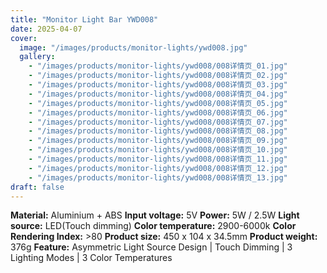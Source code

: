 ```yaml
---
title: "Monitor Light Bar YWD008"
date: 2025-04-07
cover:
  image: "/images/products/monitor-lights/ywd008.jpg"
  gallery:
    - "/images/products/monitor-lights/ywd008/008详情页_01.jpg"
    - "/images/products/monitor-lights/ywd008/008详情页_02.jpg"
    - "/images/products/monitor-lights/ywd008/008详情页_03.jpg"
    - "/images/products/monitor-lights/ywd008/008详情页_04.jpg"
    - "/images/products/monitor-lights/ywd008/008详情页_05.jpg"
    - "/images/products/monitor-lights/ywd008/008详情页_06.jpg"
    - "/images/products/monitor-lights/ywd008/008详情页_07.jpg"
    - "/images/products/monitor-lights/ywd008/008详情页_08.jpg"
    - "/images/products/monitor-lights/ywd008/008详情页_09.jpg"
    - "/images/products/monitor-lights/ywd008/008详情页_10.jpg"
    - "/images/products/monitor-lights/ywd008/008详情页_11.jpg"
    - "/images/products/monitor-lights/ywd008/008详情页_12.jpg"
    - "/images/products/monitor-lights/ywd008/008详情页_13.jpg"
draft: false
---
```

**Material:** Aluminium + ABS
**Input voltage:** 5V
**Power:** 5W / 2.5W
**Light source:** LED(Touch dimming)
**Color temperature:** 2900-6000k
**Color Rendering Index:** >80
**Product size:** 450 x 104 x 34.5mm
**Product weight:** 376g
**Feature:** Asymmetric Light Source Design | Touch Dimming | 3 Lighting Modes | 3 Color Temperatures
